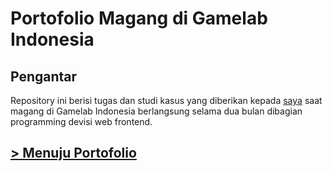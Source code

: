 # Portofolio Magang di Gamelab Indonesia
## Pengantar
Repository ini berisi tugas dan studi kasus yang diberikan kepada [saya](https://github.com/k-ardliyan) saat magang di Gamelab Indonesia berlangsung selama dua bulan dibagian programming devisi web frontend.

## [> Menuju Portofolio](https://k-ardliyan.github.io/magang-gamelabindonesia/)